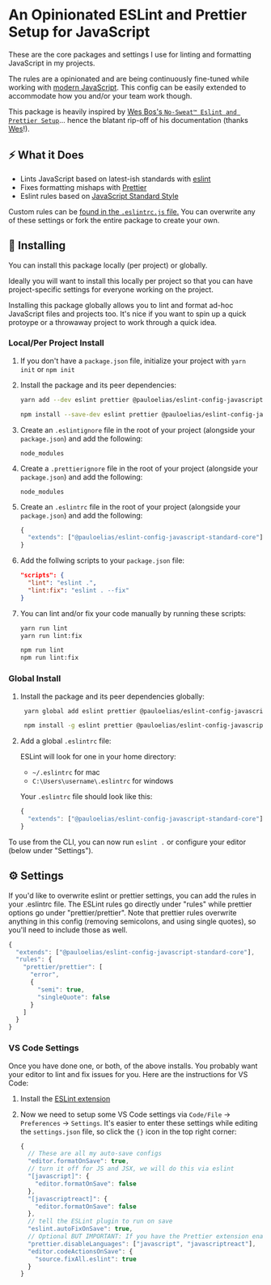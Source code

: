 # An Opinionated ESLint and Prettier Setup for JavaScript

These are the core packages and settings I use for linting and formatting JavaScript in my projects.

The rules are a opinionated and are being continuously fine-tuned while working with [modern JavaScript](https://javascript.info). This config can be easily extended to accommodate how you and/or your team work though.

This package is heavily inspired by [Wes Bos's `No-Sweat™ Eslint and Prettier Setup`](https://github.com/wesbos/eslint-config-wesbos/)... hence the blatant rip-off of his documentation (thanks [Wes](https://twitter.com/wesbos)!).

## ⚡️ What it Does

- Lints JavaScript based on latest-ish standards with [eslint](https://eslint.org/)
- Fixes formatting mishaps with [Prettier](https://prettier.io/)
- Eslint rules based on [JavaScript Standard Style](https://standardjs.com/)

Custom rules can be [found in the `.eslintrc.js` file.](.eslintrc.js) You can overwrite any of these settings or fork the entire package to create your own.

## 💾 Installing

You can install this package locally (per project) or globally.

Ideally you will want to install this locally per project so that you can have project-specific settings for everyone working on the project.

Installing this package globally allows you to lint and format ad-hoc JavaScript files and projects too. It's nice if you want to spin up a quick protoype or a throwaway project to work through a quick idea.

### Local/Per Project Install

1.  If you don't have a `package.json` file, initialize your project with `yarn init` or `npm init`

1.  Install the package and its peer dependencies:

    ```sh
    yarn add --dev eslint prettier @pauloelias/eslint-config-javascript-standard-core
    ```

    ```sh
    npm install --save-dev eslint prettier @pauloelias/eslint-config-javascript-standard-core
    ```

1.  Create an `.eslintignore` file in the root of your project (alongside your `package.json`) and add the following:

    ```
    node_modules
    ```

1.  Create a `.prettierignore` file in the root of your project (alongside your `package.json`) and add the following:

    ```
    node_modules
    ```

1.  Create an `.eslintrc` file in the root of your project (alongside your `package.json`) and add the following:

    ```js
    {
      "extends": ["@pauloelias/eslint-config-javascript-standard-core"]
    }
    ```

1.  Add the follwing scripts to your `package.json` file:

    ```json
    "scripts": {
      "lint": "eslint .",
      "lint:fix": "eslint . --fix"
    }
    ```

1.  You can lint and/or fix your code manually by running these scripts:

    ```sh
    yarn run lint
    yarn run lint:fix
    ```

    ```sh
    npm run lint
    npm run lint:fix
    ```

### Global Install

1. Install the package and its peer dependencies globally:
   ```sh
    yarn global add eslint prettier @pauloelias/eslint-config-javascript-standard-core
    ```

   ```sh
    npm install -g eslint prettier @pauloelias/eslint-config-javascript-standard-core
    ```

1. Add a global `.eslintrc` file:

    ESLint will look for one in your home directory:

    - `~/.eslintrc` for mac
    - `C:\Users\username\.eslintrc` for windows

    Your `.eslintrc` file should look like this:

    ```js
    {
      "extends": ["@pauloelias/eslint-config-javascript-standard-core"]
    }
    ```

To use from the CLI, you can now run `eslint .` or configure your editor (below under "Settings").

## ⚙️ Settings

If you'd like to overwrite eslint or prettier settings, you can add the rules in your .eslintrc file. The ESLint rules go directly under "rules" while prettier options go under "prettier/prettier". Note that prettier rules overwrite anything in this config (removing semicolons, and using single quotes), so you'll need to include those as well.

```js
{
  "extends": ["@pauloelias/eslint-config-javascript-standard-core"],
  "rules": {
    "prettier/prettier": [
      "error",
      {
        "semi": true,
        "singleQuote": false
      }
    ]
  }
}
```

### VS Code Settings

Once you have done one, or both, of the above installs. You probably want your editor to lint and fix issues for you. Here are the instructions for VS Code:

1. Install the [ESLint extension](https://marketplace.visualstudio.com/items?itemName=dbaeumer.vscode-eslint)

1. Now we need to setup some VS Code settings via `Code/File` → `Preferences` → `Settings`. It's easier to enter these settings while editing the `settings.json` file, so click the `{}` icon in the top right corner:

    ```js
    {
      // These are all my auto-save configs
      "editor.formatOnSave": true,
      // turn it off for JS and JSX, we will do this via eslint
      "[javascript]": {
        "editor.formatOnSave": false
      },
      "[javascriptreact]": {
        "editor.formatOnSave": false
      },
      // tell the ESLint plugin to run on save
      "eslint.autoFixOnSave": true,
      // Optional BUT IMPORTANT: If you have the Prettier extension enabled for other languages like CSS and HTML, turn it off for JS since we are doing it through Eslint already
      "prettier.disableLanguages": ["javascript", "javascriptreact"],
      "editor.codeActionsOnSave": {
        "source.fixAll.eslint": true
      }
    }
    ```
